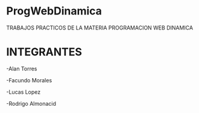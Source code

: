 # ProgWebDinamica
TRABAJOS PRACTICOS DE LA MATERIA PROGRAMACION WEB DINAMICA 


# INTEGRANTES 

-Alan Torres

-Facundo Morales

-Lucas Lopez

-Rodrigo Almonacid
